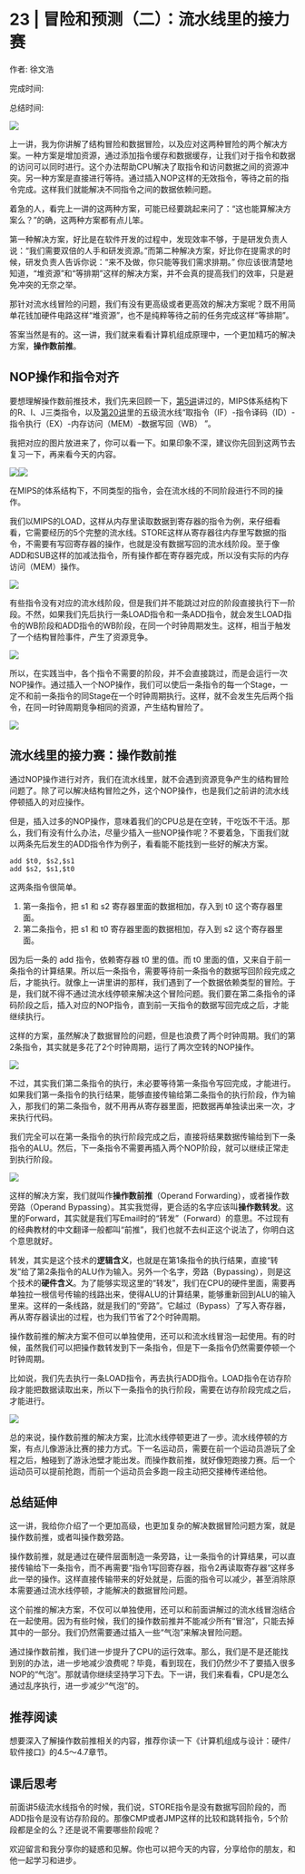 # 23 \| 冒险和预测（二）：流水线里的接力赛

作者: 徐文浩

完成时间:

总结时间:

![](<https://static001.geekbang.org/resource/image/34/e4/34947aaf6583dac31fa55ddd3a57dae4.jpg>)

<audio><source src="https://static001.geekbang.org/resource/audio/a1/9e/a1158e59b928fa6c6104619fa22c9d9e.mp3" type="audio/mpeg"></audio>

上一讲，我为你讲解了结构冒险和数据冒险，以及应对这两种冒险的两个解决方案。一种方案是增加资源，通过添加指令缓存和数据缓存，让我们对于指令和数据的访问可以同时进行。这个办法帮助CPU解决了取指令和访问数据之间的资源冲突。另一种方案是直接进行等待。通过插入NOP这样的无效指令，等待之前的指令完成。这样我们就能解决不同指令之间的数据依赖问题。

着急的人，看完上一讲的这两种方案，可能已经要跳起来问了：“这也能算解决方案么？”的确，这两种方案都有点儿笨。

第一种解决方案，好比是在软件开发的过程中，发现效率不够，于是研发负责人说：“我们需要双倍的人手和研发资源。”而第二种解决方案，好比你在提需求的时候，研发负责人告诉你说：“来不及做，你只能等我们需求排期。” 你应该很清楚地知道，“堆资源”和“等排期”这样的解决方案，并不会真的提高我们的效率，只是避免冲突的无奈之举。

那针对流水线冒险的问题，我们有没有更高级或者更高效的解决方案呢？既不用简单花钱加硬件电路这样“堆资源”，也不是纯粹等待之前的任务完成这样“等排期”。

答案当然是有的。这一讲，我们就来看看计算机组成原理中，一个更加精巧的解决方案，**操作数前推**。

## NOP操作和指令对齐

<!-- [[[read_end]]] -->

要想理解操作数前推技术，我们先来回顾一下，[第5讲](<https://time.geekbang.org/column/article/93359>)讲过的，MIPS体系结构下的R、I、J三类指令，以及[第20讲](<https://time.geekbang.org/column/article/99523>)里的五级流水线“取指令（IF）-指令译码（ID）-指令执行（EX）-内存访问（MEM）-数据写回（WB） ”。

我把对应的图片放进来了，你可以看一下。如果印象不深，建议你先回到这两节去复习一下，再来看今天的内容。

![](<https://static001.geekbang.org/resource/image/b1/bf/b1ade5f8de67b172bf7b4ec9f63589bf.jpeg?wh=2212*595>)![](<https://static001.geekbang.org/resource/image/1e/ad/1e880fa8b1eab511583267e68f0541ad.jpeg?wh=2203*1180>)

在MIPS的体系结构下，不同类型的指令，会在流水线的不同阶段进行不同的操作。

我们以MIPS的LOAD，这样从内存里读取数据到寄存器的指令为例，来仔细看看，它需要经历的5个完整的流水线。STORE这样从寄存器往内存里写数据的指令，不需要有写回寄存器的操作，也就是没有数据写回的流水线阶段。至于像ADD和SUB这样的加减法指令，所有操作都在寄存器完成，所以没有实际的内存访问（MEM）操作。

![](<https://static001.geekbang.org/resource/image/b6/d4/b66ea9ca3300c7f71e91aaa6b6428fd4.jpg?wh=2181*592>)

有些指令没有对应的流水线阶段，但是我们并不能跳过对应的阶段直接执行下一阶段。不然，如果我们先后执行一条LOAD指令和一条ADD指令，就会发生LOAD指令的WB阶段和ADD指令的WB阶段，在同一个时钟周期发生。这样，相当于触发了一个结构冒险事件，产生了资源竞争。

![](<https://static001.geekbang.org/resource/image/9e/5f/9e62ab3b42e445d65accf0549badf45f.jpeg?wh=2015*1082>)

所以，在实践当中，各个指令不需要的阶段，并不会直接跳过，而是会运行一次NOP操作。通过插入一个NOP操作，我们可以使后一条指令的每一个Stage，一定不和前一条指令的同Stage在一个时钟周期执行。这样，就不会发生先后两个指令，在同一时钟周期竞争相同的资源，产生结构冒险了。

![](<https://static001.geekbang.org/resource/image/c1/42/c16643d83dd534d3d97d0d7ad8e30d42.jpg?wh=2181*573>)

## 流水线里的接力赛：操作数前推

通过NOP操作进行对齐，我们在流水线里，就不会遇到资源竞争产生的结构冒险问题了。除了可以解决结构冒险之外，这个NOP操作，也是我们之前讲的流水线停顿插入的对应操作。

但是，插入过多的NOP操作，意味着我们的CPU总是在空转，干吃饭不干活。那么，我们有没有什么办法，尽量少插入一些NOP操作呢？不要着急，下面我们就以两条先后发生的ADD指令作为例子，看看能不能找到一些好的解决方案。

```
add $t0, $s2,$s1
add $s2, $s1,$t0
```

这两条指令很简单。

1. 第一条指令，把 s1 和 s2 寄存器里面的数据相加，存入到 t0 这个寄存器里面。
2. 第二条指令，把 s1 和 t0 寄存器里面的数据相加，存入到 s2 这个寄存器里面。

<!-- -->

因为后一条的 add 指令，依赖寄存器 t0 里的值。而 t0 里面的值，又来自于前一条指令的计算结果。所以后一条指令，需要等待前一条指令的数据写回阶段完成之后，才能执行。就像上一讲里讲的那样，我们遇到了一个数据依赖类型的冒险。于是，我们就不得不通过流水线停顿来解决这个冒险问题。我们要在第二条指令的译码阶段之后，插入对应的NOP指令，直到前一天指令的数据写回完成之后，才能继续执行。

这样的方案，虽然解决了数据冒险的问题，但是也浪费了两个时钟周期。我们的第2条指令，其实就是多花了2个时钟周期，运行了两次空转的NOP操作。

![](<https://static001.geekbang.org/resource/image/94/69/94dda2330b07c08530540ae11838c569.jpeg?wh=2389*1069>)

不过，其实我们第二条指令的执行，未必要等待第一条指令写回完成，才能进行。如果我们第一条指令的执行结果，能够直接传输给第二条指令的执行阶段，作为输入，那我们的第二条指令，就不用再从寄存器里面，把数据再单独读出来一次，才来执行代码。

我们完全可以在第一条指令的执行阶段完成之后，直接将结果数据传输给到下一条指令的ALU。然后，下一条指令不需要再插入两个NOP阶段，就可以继续正常走到执行阶段。

![](<https://static001.geekbang.org/resource/image/dc/27/dceadd35c334974d8270052b37d48c27.jpeg?wh=2249*638>)

这样的解决方案，我们就叫作**操作数前推**（Operand Forwarding），或者操作数旁路（Operand Bypassing）。其实我觉得，更合适的名字应该叫**操作数转发**。这里的Forward，其实就是我们写Email时的“转发”（Forward）的意思。不过现有的经典教材的中文翻译一般都叫“前推”，我们也就不去纠正这个说法了，你明白这个意思就好。

转发，其实是这个技术的**逻辑含义**，也就是在第1条指令的执行结果，直接“转发”给了第2条指令的ALU作为输入。另外一个名字，旁路（Bypassing），则是这个技术的**硬件含义**。为了能够实现这里的“转发”，我们在CPU的硬件里面，需要再单独拉一根信号传输的线路出来，使得ALU的计算结果，能够重新回到ALU的输入里来。这样的一条线路，就是我们的“旁路”。它越过（Bypass）了写入寄存器，再从寄存器读出的过程，也为我们节省了2个时钟周期。

操作数前推的解决方案不但可以单独使用，还可以和流水线冒泡一起使用。有的时候，虽然我们可以把操作数转发到下一条指令，但是下一条指令仍然需要停顿一个时钟周期。

比如说，我们先去执行一条LOAD指令，再去执行ADD指令。LOAD指令在访存阶段才能把数据读取出来，所以下一条指令的执行阶段，需要在访存阶段完成之后，才能进行。

![](<https://static001.geekbang.org/resource/image/49/2d/49f3a9b1ae2972ac5c6cfca7731bf12d.jpeg?wh=2497*640>)

总的来说，操作数前推的解决方案，比流水线停顿更进了一步。流水线停顿的方案，有点儿像游泳比赛的接力方式。下一名运动员，需要在前一个运动员游玩了全程之后，触碰到了游泳池壁才能出发。而操作数前推，就好像短跑接力赛。后一个运动员可以提前抢跑，而前一个运动员会多跑一段主动把交接棒传递给他。

## 总结延伸

这一讲，我给你介绍了一个更加高级，也更加复杂的解决数据冒险问题方案，就是操作数前推，或者叫操作数旁路。

操作数前推，就是通过在硬件层面制造一条旁路，让一条指令的计算结果，可以直接传输给下一条指令，而不再需要“指令1写回寄存器，指令2再读取寄存器“这样多此一举的操作。这样直接传输带来的好处就是，后面的指令可以减少，甚至消除原本需要通过流水线停顿，才能解决的数据冒险问题。

这个前推的解决方案，不仅可以单独使用，还可以和前面讲解过的流水线冒泡结合在一起使用。因为有些时候，我们的操作数前推并不能减少所有“冒泡”，只能去掉其中的一部分。我们仍然需要通过插入一些“气泡”来解决冒险问题。

通过操作数前推，我们进一步提升了CPU的运行效率。那么，我们是不是还能找到别的办法，进一步地减少浪费呢？毕竟，看到现在，我们仍然少不了要插入很多NOP的“气泡”。那就请你继续坚持学习下去。下一讲，我们来看看，CPU是怎么通过乱序执行，进一步减少“气泡”的。

## 推荐阅读

想要深入了解操作数前推相关的内容，推荐你读一下《计算机组成与设计：硬件/软件接口》的4.5～4.7章节。

## 课后思考

前面讲5级流水线指令的时候，我们说，STORE指令是没有数据写回阶段的，而ADD指令是没有访存阶段的。那像CMP或者JMP这样的比较和跳转指令，5个阶段都是全的么？还是说不需要哪些阶段呢？

欢迎留言和我分享你的疑惑和见解。你也可以把今天的内容，分享给你的朋友，和他一起学习和进步。



